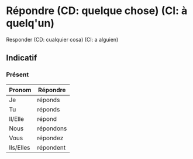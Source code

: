 # Répondre (CD: quelque chose) (CI: à quelq'un)

Responder (CD: cualquier cosa) (CI: a alguien)
## Indicatif

### Présent
|Pronom|Répondre|
|-|-|
|Je|réponds|
|Tu|réponds|
|Il/Elle|répond|
|Nous|répondons|
|Vous|répondez|
|Ils/Elles|répondent|
